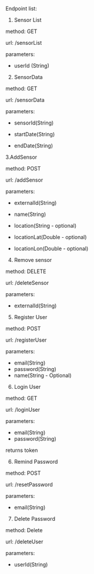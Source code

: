 
Endpoint list:

1. Sensor List 

method: GET 

url: /sensorList 

parameters:

- userId (String)

2. SensorData

method: GET 

url: /sensorData

parameters:

- sensorId(String)

- startDate(String)

- endDate(String)

3.AddSensor

method: POST 

url: /addSensor

parameters:

- externalId(String)

- name(String)

- location(String - optional)

- locationLat(Double - optional)

- locationLon(Double - optional)

4. Remove sensor 

method: DELETE 

url: /deleteSensor 

parameters:

- externalId(String)

5. Register User

method: POST

url: /registerUser

parameters:

- email(String)
- password(String)
- name(String - Optional)

6. Login User

method: GET

url: /loginUser

parameters:

- email(String)
- password(String)

returns token

6. Remind Password

method: POST

url: /resetPassword

parameters:

- email(String)

7. Delete Password

method: Delete

url: /deleteUser

parameters:

- userId(String)